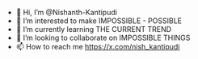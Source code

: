 - 👋 Hi, I’m @Nishanth-Kantipudi
- 👀 I’m interested to make IMPOSSIBLE - POSSIBLE
- 🌱 I’m currently learning THE CURRENT TREND
- 💞️ I’m looking to collaborate on IMPOSSIBLE THINGS
- 📫 How to reach me https://x.com/nish_kantipudi

<!---
Nishanth-Kantipudi/Nishanth-Kantipudi is a ✨ special ✨ repository because its `README.md` (this file) appears on your GitHub profile.
You can click the Preview link to take a look at your changes.
--->
